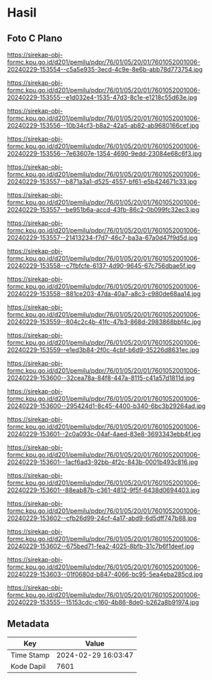 # Hasil

## Foto C Plano

https://sirekap-obj-formc.kpu.go.id/d201/pemilu/pdpr/76/01/05/20/01/7601052001006-20240229-153554--c5a5e935-3ecd-4c9e-8e6b-abb78d773754.jpg

https://sirekap-obj-formc.kpu.go.id/d201/pemilu/pdpr/76/01/05/20/01/7601052001006-20240229-153555--e1d032e4-1535-47d3-8c1e-e1218c55d63e.jpg

https://sirekap-obj-formc.kpu.go.id/d201/pemilu/pdpr/76/01/05/20/01/7601052001006-20240229-153556--10b34cf3-b8a2-42a5-ab82-ab9680166cef.jpg

https://sirekap-obj-formc.kpu.go.id/d201/pemilu/pdpr/76/01/05/20/01/7601052001006-20240229-153556--7e63607e-1354-4690-9edd-23084e68c6f3.jpg

https://sirekap-obj-formc.kpu.go.id/d201/pemilu/pdpr/76/01/05/20/01/7601052001006-20240229-153557--b871a3a1-d525-4557-bf61-e5b424671c33.jpg

https://sirekap-obj-formc.kpu.go.id/d201/pemilu/pdpr/76/01/05/20/01/7601052001006-20240229-153557--be951b6a-accd-43fb-86c2-0b099fc32ec3.jpg

https://sirekap-obj-formc.kpu.go.id/d201/pemilu/pdpr/76/01/05/20/01/7601052001006-20240229-153557--21413234-f7d7-46c7-ba3a-67a0d47f9d5d.jpg

https://sirekap-obj-formc.kpu.go.id/d201/pemilu/pdpr/76/01/05/20/01/7601052001006-20240229-153558--c7fbfcfe-6137-4d90-9645-67c756dbae5f.jpg

https://sirekap-obj-formc.kpu.go.id/d201/pemilu/pdpr/76/01/05/20/01/7601052001006-20240229-153558--881ce203-47da-40a7-a8c3-c980de68aa14.jpg

https://sirekap-obj-formc.kpu.go.id/d201/pemilu/pdpr/76/01/05/20/01/7601052001006-20240229-153559--804c2c4b-41fc-47b3-868d-2983868bbf4c.jpg

https://sirekap-obj-formc.kpu.go.id/d201/pemilu/pdpr/76/01/05/20/01/7601052001006-20240229-153559--e1ed3b84-2f0c-4cbf-b6d9-35226d8631ec.jpg

https://sirekap-obj-formc.kpu.go.id/d201/pemilu/pdpr/76/01/05/20/01/7601052001006-20240229-153600--32cea78a-84f8-447a-8115-c41a57d1811d.jpg

https://sirekap-obj-formc.kpu.go.id/d201/pemilu/pdpr/76/01/05/20/01/7601052001006-20240229-153600--295424d1-8c45-4400-b340-6bc3b29264ad.jpg

https://sirekap-obj-formc.kpu.go.id/d201/pemilu/pdpr/76/01/05/20/01/7601052001006-20240229-153601--2c0a093c-04af-4aed-83e8-3693343ebb4f.jpg

https://sirekap-obj-formc.kpu.go.id/d201/pemilu/pdpr/76/01/05/20/01/7601052001006-20240229-153601--1acf6ad3-92bb-4f2c-843b-0001b493c816.jpg

https://sirekap-obj-formc.kpu.go.id/d201/pemilu/pdpr/76/01/05/20/01/7601052001006-20240229-153601--88eab87b-c361-4812-9f5f-6438d0694403.jpg

https://sirekap-obj-formc.kpu.go.id/d201/pemilu/pdpr/76/01/05/20/01/7601052001006-20240229-153602--cfb26d99-24cf-4a17-abd9-6d5dff747b88.jpg

https://sirekap-obj-formc.kpu.go.id/d201/pemilu/pdpr/76/01/05/20/01/7601052001006-20240229-153602--675bed71-fea2-4025-8bfb-31c7b6f1deef.jpg

https://sirekap-obj-formc.kpu.go.id/d201/pemilu/pdpr/76/01/05/20/01/7601052001006-20240229-153603--01f0680d-b847-4066-bc95-5ea4eba285cd.jpg

https://sirekap-obj-formc.kpu.go.id/d201/pemilu/pdpr/76/01/05/20/01/7601052001006-20240229-153555--15153cdc-c160-4b86-8de0-b262a8b91974.jpg


## Metadata

| Key        | Value               |
| ---------- | ------------------- |
| Time Stamp | 2024-02-29 16:03:47 |
| Kode Dapil | 7601                |



